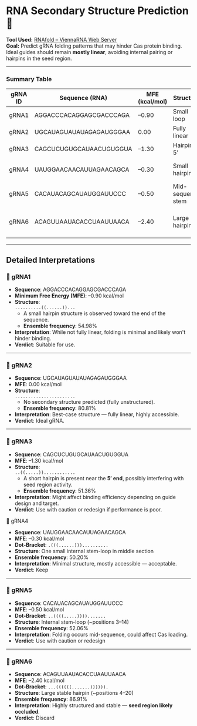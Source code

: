 # RNA Secondary Structure Prediction 🧬

**Tool Used:** [RNAfold – ViennaRNA Web Server](http://rna.tbi.univie.ac.at/cgi-bin/RNAWebSuite/RNAfold.cgi)  
**Goal:** Predict gRNA folding patterns that may hinder Cas protein binding. Ideal guides should remain **mostly linear**, avoiding internal pairing or hairpins in the seed region.

---

### Summary Table

| gRNA ID | Sequence (RNA)                  | MFE (kcal/mol) | Structure        | Interpretation                    | Verdict   |
|---------|----------------------------------|----------------|------------------|------------------------------------|-----------|
| gRNA1   | AGGACCCACAGGAGCGACCCAGA          | –0.90          | Small loop       | Mild folding, mostly linear        |  Keep    |
| gRNA2   | UGCAUAGUAUAUAGAGAUGGGAA          | 0.00           | Fully linear     | Ideal structure                    |  Keep    |
| gRNA3   | CAGCUCUGUGCAUAACUGUGGUA          | –1.30          | Hairpin at 5′    | Some folding near seed             |  Caution |
| gRNA4   | UAUGGAACAACAUUAGAACAGCA          | –0.30          | Small hairpin    | Very light folding, tolerable      |  Keep    |
| gRNA5   | CACAUACAGCAUAUGGAUUCCC           | –0.50          | Mid-sequence stem| Moderate fold, possible interference|  Caution |
| gRNA6   | ACAGUUAAUACACCUAAUUAACA          | –2.40          | Large hairpin    | Seed region folded, may disrupt binding |  Discard |

---

## Detailed Interpretations

### 🔹 gRNA1
- **Sequence**: AGGACCCACAGGAGCGACCCAGA
- **Minimum Free Energy (MFE)**: –0.90 kcal/mol
- **Structure**:  
  `..........((......))...`  
  - A small hairpin structure is observed toward the end of the sequence.
  - **Ensemble frequency**: 54.98%
- **Interpretation**: While not fully linear, folding is minimal and likely won't hinder binding.
- **Verdict**: Suitable for use.

---

### 🔹 gRNA2
- **Sequence**: UGCAUAGUAUAUAGAGAUGGGAA
- **MFE**: 0.00 kcal/mol
- **Structure**:  
  `.......................`  
  - No secondary structure predicted (fully unstructured).
  - **Ensemble frequency**: 80.81%  
- **Interpretation**: Best-case structure — fully linear, highly accessible.
-  **Verdict**: Ideal gRNA.

---

### 🔹 gRNA3
- **Sequence**: CAGCUCUGUGCAUAACUGUGGUA
- **MFE**: –1.30 kcal/mol
- **Structure**:  
  `..((.....))............`  
  - A short hairpin is present near the **5′ end**, possibly interfering with seed region activity.
  - **Ensemble frequency**: 51.36%
- **Interpretation**: Might affect binding efficiency depending on guide design and target.
-  **Verdict**: Use with caution or redesign if performance is poor.

🔹 gRNA4
- **Sequence**: UAUGGAACAACAUUAGAACAGCA
- **MFE**: –0.30 kcal/mol
- **Dot-Bracket**: `.(((......)))..........`
- **Structure**: One small internal stem-loop in middle section
- **Ensemble frequency**: 50.20%
- **Interpretation**: Minimal structure, mostly accessible — acceptable.
-  **Verdict**: Keep

---

### 🔹 gRNA5
- **Sequence**: CACAUACAGCAUAUGGAUUCCC
- **MFE**: –0.50 kcal/mol
- **Dot-Bracket**: `..((((.....)))).......`
- **Structure**: Internal stem-loop (~positions 3–14)
- **Ensemble frequency**: 52.06%
- **Interpretation**: Folding occurs mid-sequence, could affect Cas loading.
- **Verdict**: Use with caution or redesign

---

### 🔹 gRNA6
- **Sequence**: ACAGUUAAUACACCUAAUUAACA
- **MFE**: –2.40 kcal/mol
- **Dot-Bracket**: `...((((((.......)))))).`
- **Structure**: Large stable hairpin (~positions 4–20)
- **Ensemble frequency**: 86.91%
- **Interpretation**: Highly structured and stable — **seed region likely occluded**.
- **Verdict**: Discard


